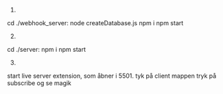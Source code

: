 1)
cd ./webhook_server:
node createDatabase.js
npm i
npm start

2)
cd ./server:
npm i
npm start

3)
start live server extension, som åbner i  5501.
tyk på client mappen
tryk på subscribe og se magik
